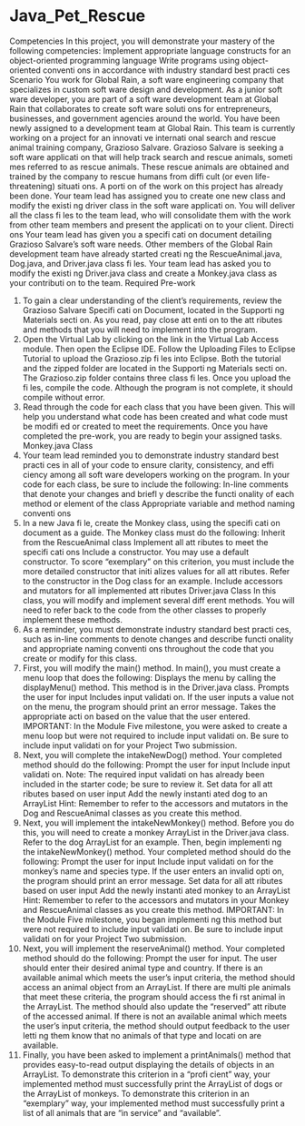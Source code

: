 # Java_Pet_Rescue
Competencies
In this project, you will demonstrate your mastery of the following competencies:
Implement appropriate language constructs for an object-oriented programming language
Write programs using object-oriented conventi ons in accordance with industry standard best practi ces
Scenario
You work for Global Rain, a soft ware engineering company that specializes in custom soft ware design and development. As a junior
soft ware developer, you are part of a soft ware development team at Global Rain that collaborates to create soft ware soluti ons for
entrepreneurs, businesses, and government agencies around the world.
You have been newly assigned to a development team at Global Rain. This team is currently working on a project for an innovati ve
internati onal search and rescue animal training company, Grazioso Salvare. Grazioso Salvare is seeking a soft ware applicati on that
will help track search and rescue animals, someti mes referred to as rescue animals. These rescue animals are obtained and trained by
the company to rescue humans from diffi cult (or even life-threatening) situati ons.
A porti on of the work on this project has already been done. Your team lead has assigned you to create one new class and modify
the existi ng driver class in the soft ware applicati on. You will deliver all the class fi les to the team lead, who will consolidate them
with the work from other team members and present the applicati on to your client.
Directi ons
Your team lead has given you a specifi cati on document detailing Grazioso Salvare’s soft ware needs. Other members of the Global
Rain development team have already started creati ng the RescueAnimal.java, Dog.java, and Driver.java class fi les. Your team lead has
asked you to modify the existi ng Driver.java class and create a Monkey.java class as your contributi on to the team.
Required Pre-work
1. To gain a clear understanding of the client’s requirements, review the Grazioso Salvare Specifi cati on Document, located in
the Supporti ng Materials secti on. As you read, pay close att enti on to the att ributes and methods that you will need to
implement into the program.
2. Open the Virtual Lab by clicking on the link in the Virtual Lab Access module. Then open the Eclipse IDE. Follow the
Uploading Files to Eclipse Tutorial to upload the Grazioso.zip fi les into Eclipse. Both the tutorial and the zipped folder are
located in the Supporti ng Materials secti on. The Grazioso.zip folder contains three class fi les. Once you upload the fi les,
compile the code. Although the program is not complete, it should compile without error.
3. Read through the code for each class that you have been given. This will help you understand what code has been created
and what code must be modifi ed or created to meet the requirements.
Once you have completed the pre-work, you are ready to begin your assigned tasks.
Monkey.java Class
1. Your team lead reminded you to demonstrate industry standard best practi ces in all of your code to ensure clarity,
consistency, and effi ciency among all soft ware developers working on the program. In your code for each class, be sure to
include the following:
In-line comments that denote your changes and briefl y describe the functi onality of each method or element of the
class
Appropriate variable and method naming conventi ons
2. In a new Java fi le, create the Monkey class, using the specifi cati on document as a guide. The Monkey class must do the
following:
Inherit from the RescueAnimal class
Implement all att ributes to meet the specifi cati ons
Include a constructor. You may use a default constructor. To score “exemplary” on this criterion, you must include
the more detailed constructor that initi alizes values for all att ributes. Refer to the constructor in the Dog class for an
example.
Include accessors and mutators for all implemented att ributes
Driver.java Class
In this class, you will modify and implement several diff erent methods. You will need to refer back to the code from the other classes
to properly implement these methods.
1. As a reminder, you must demonstrate industry standard best practi ces, such as in-line comments to denote changes and
describe functi onality and appropriate naming conventi ons throughout the code that you create or modify for this class.
2. First, you will modify the main() method. In main(), you must create a menu loop that does the following:
Displays the menu by calling the displayMenu() method. This method is in the Driver.java class.
Prompts the user for input
Includes input validati on. If the user inputs a value not on the menu, the program should print an error message.
Takes the appropriate acti on based on the value that the user entered.
IMPORTANT: In the Module Five milestone, you were asked to create a menu loop but were not required to include input
validati on. Be sure to include input validati on for your Project Two submission.
3. Next, you will complete the intakeNewDog() method. Your completed method should do the following:
Prompt the user for input
Include input validati on. Note: The required input validati on has already been included in the starter code; be sure to
review it.
Set data for all att ributes based on user input
Add the newly instanti ated dog to an ArrayList
Hint: Remember to refer to the accessors and mutators in the Dog and RescueAnimal classes as you create this method.
4. Next, you will implement the intakeNewMonkey() method. Before you do this, you will need to create a monkey ArrayList in
the Driver.java class. Refer to the dog ArrayList for an example. Then, begin implementi ng the intakeNewMonkey() method.
Your completed method should do the following:
Prompt the user for input
Include input validati on for the monkey’s name and species type. If the user enters an invalid opti on, the program
should print an error message.
Set data for all att ributes based on user input
Add the newly instanti ated monkey to an ArrayList
Hint: Remember to refer to the accessors and mutators in your Monkey and RescueAnimal classes as you create this
method.
IMPORTANT: In the Module Five milestone, you began implementi ng this method but were not required to include input
validati on. Be sure to include input validati on for your Project Two submission.
5. Next, you will implement the reserveAnimal() method. Your completed method should do the following:
Prompt the user for input. The user should enter their desired animal type and country.
If there is an available animal which meets the user’s input criteria, the method should access an animal object from
an ArrayList. If there are multi ple animals that meet these criteria, the program should access the fi rst animal in the
ArrayList. The method should also update the “reserved” att ribute of the accessed animal.
If there is not an available animal which meets the user’s input criteria, the method should output feedback to the
user letti ng them know that no animals of that type and locati on are available.
6. Finally, you have been asked to implement a printAnimals() method that provides easy-to-read output displaying the details
of objects in an ArrayList.
To demonstrate this criterion in a “profi cient” way, your implemented method must successfully print the ArrayList of
dogs or the ArrayList of monkeys.
To demonstrate this criterion in an “exemplary” way, your implemented method must successfully print a list of all
animals that are “in service” and “available”.

